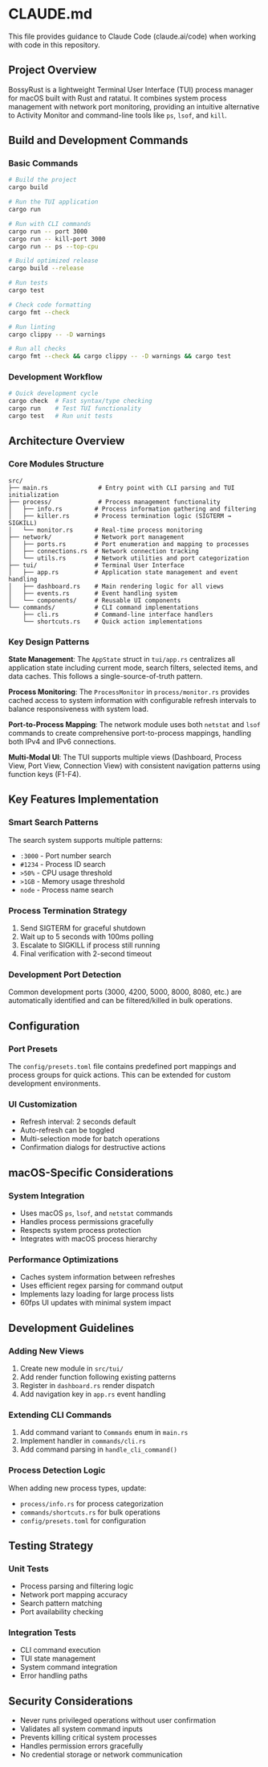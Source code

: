 # CLAUDE.md

This file provides guidance to Claude Code (claude.ai/code) when working with code in this repository.

## Project Overview
BossyRust is a lightweight Terminal User Interface (TUI) process manager for macOS built with Rust and ratatui. It combines system process management with network port monitoring, providing an intuitive alternative to Activity Monitor and command-line tools like `ps`, `lsof`, and `kill`.

## Build and Development Commands

### Basic Commands
```bash
# Build the project
cargo build

# Run the TUI application
cargo run

# Run with CLI commands
cargo run -- port 3000
cargo run -- kill-port 3000
cargo run -- ps --top-cpu

# Build optimized release
cargo build --release

# Run tests
cargo test

# Check code formatting
cargo fmt --check

# Run linting
cargo clippy -- -D warnings

# Run all checks
cargo fmt --check && cargo clippy -- -D warnings && cargo test
```

### Development Workflow
```bash
# Quick development cycle
cargo check  # Fast syntax/type checking
cargo run    # Test TUI functionality
cargo test   # Run unit tests
```

## Architecture Overview

### Core Modules Structure
```
src/
├── main.rs              # Entry point with CLI parsing and TUI initialization
├── process/             # Process management functionality
│   ├── info.rs         # Process information gathering and filtering
│   ├── killer.rs       # Process termination logic (SIGTERM → SIGKILL)
│   └── monitor.rs      # Real-time process monitoring
├── network/            # Network port management
│   ├── ports.rs        # Port enumeration and mapping to processes
│   ├── connections.rs  # Network connection tracking
│   └── utils.rs        # Network utilities and port categorization
├── tui/                # Terminal User Interface
│   ├── app.rs          # Application state management and event handling
│   ├── dashboard.rs    # Main rendering logic for all views
│   ├── events.rs       # Event handling system
│   └── components/     # Reusable UI components
└── commands/           # CLI command implementations
    ├── cli.rs          # Command-line interface handlers
    └── shortcuts.rs    # Quick action implementations
```

### Key Design Patterns

**State Management**: The `AppState` struct in `tui/app.rs` centralizes all application state including current mode, search filters, selected items, and data caches. This follows a single-source-of-truth pattern.

**Process Monitoring**: The `ProcessMonitor` in `process/monitor.rs` provides cached access to system information with configurable refresh intervals to balance responsiveness with system load.

**Port-to-Process Mapping**: The network module uses both `netstat` and `lsof` commands to create comprehensive port-to-process mappings, handling both IPv4 and IPv6 connections.

**Multi-Modal UI**: The TUI supports multiple views (Dashboard, Process View, Port View, Connection View) with consistent navigation patterns using function keys (F1-F4).

## Key Features Implementation

### Smart Search Patterns
The search system supports multiple patterns:
- `:3000` - Port number search
- `#1234` - Process ID search  
- `>50%` - CPU usage threshold
- `>1GB` - Memory usage threshold
- `node` - Process name search

### Process Termination Strategy
1. Send SIGTERM for graceful shutdown
2. Wait up to 5 seconds with 100ms polling
3. Escalate to SIGKILL if process still running
4. Final verification with 2-second timeout

### Development Port Detection
Common development ports (3000, 4200, 5000, 8000, 8080, etc.) are automatically identified and can be filtered/killed in bulk operations.

## Configuration

### Port Presets
The `config/presets.toml` file contains predefined port mappings and process groups for quick actions. This can be extended for custom development environments.

### UI Customization
- Refresh interval: 2 seconds default
- Auto-refresh can be toggled
- Multi-selection mode for batch operations
- Confirmation dialogs for destructive actions

## macOS-Specific Considerations

### System Integration
- Uses macOS `ps`, `lsof`, and `netstat` commands
- Handles process permissions gracefully
- Respects system process protection
- Integrates with macOS process hierarchy

### Performance Optimizations
- Caches system information between refreshes
- Uses efficient regex parsing for command output
- Implements lazy loading for large process lists
- 60fps UI updates with minimal system impact

## Development Guidelines

### Adding New Views
1. Create new module in `src/tui/`
2. Add render function following existing patterns
3. Register in `dashboard.rs` render dispatch
4. Add navigation key in `app.rs` event handling

### Extending CLI Commands
1. Add command variant to `Commands` enum in `main.rs`
2. Implement handler in `commands/cli.rs`
3. Add command parsing in `handle_cli_command()`

### Process Detection Logic
When adding new process types, update:
- `process/info.rs` for process categorization
- `commands/shortcuts.rs` for bulk operations
- `config/presets.toml` for configuration

## Testing Strategy

### Unit Tests
- Process parsing and filtering logic
- Network port mapping accuracy
- Search pattern matching
- Port availability checking

### Integration Tests
- CLI command execution
- TUI state management
- System command integration
- Error handling paths

## Security Considerations

- Never runs privileged operations without user confirmation
- Validates all system command inputs
- Prevents killing critical system processes
- Handles permission errors gracefully
- No credential storage or network communication